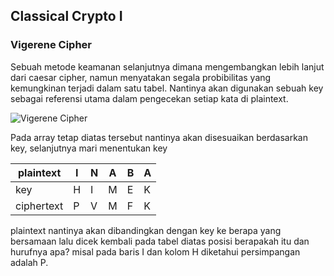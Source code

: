 ## Classical Crypto I
### Vigerene Cipher
Sebuah metode keamanan selanjutnya dimana mengembangkan lebih lanjut dari caesar cipher, namun menyatakan segala probibilitas yang kemungkinan terjadi dalam satu tabel. Nantinya akan digunakan sebuah key sebagai referensi utama dalam pengecekan setiap kata di plaintext.

![Vigerene Cipher](https://upload.wikimedia.org/wikipedia/commons/thumb/9/9a/Vigen%C3%A8re_square_shading.svg/800px-Vigen%C3%A8re_square_shading.svg.png)

Pada array tetap diatas tersebut nantinya akan disesuaikan berdasarkan key, selanjutnya mari menentukan key

| plaintext    | I   | N   | A   | B   | A   | 
| ---          | --- | --- | --- | --- | --- | 
| key          | H   | I   | M   | E   | K   | 
| ciphertext   | P   | V   | M   | F   | K   |

plaintext nantinya akan dibandingkan dengan key ke berapa yang bersamaan lalu dicek kembali pada tabel diatas posisi berapakah itu dan hurufnya apa? misal pada baris I dan kolom H diketahui persimpangan adalah P.
